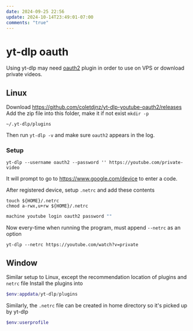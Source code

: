 ```yaml
---
date: 2024-09-25 22:56
update: 2024-10-14T23:49:01-07:00
comments: "true"
---
```


# yt-dlp oauth
Using yt-dlp may need [oauth2](https://github.com/coletdjnz/yt-dlp-youtube-oauth2) plugin in order to use on VPS or download private videos.

## Linux
Download https://github.com/coletdjnz/yt-dlp-youtube-oauth2/releases
Add the zip file into this folder, make it if not exist `mkdir -p`
```shell
~/.yt-dlp/plugins
```
Then run `yt-dlp -v` and make sure `oauth2` appears in the log.

### Setup
```shell
yt-dlp --username oauth2 --password '' https://youtube.com/private-video
```
It will prompt to go to https://www.google.com/device to enter a code.

After registered device, setup `.netrc` and add these contents
```shell
touch ${HOME}/.netrc
chmod a-rwx,u+rw ${HOME}/.netrc
```
```c
machine youtube login oauth2 password ""
```

Now every-time when running the program, must append `--netrc` as an option
```shell
yt-dlp --netrc https://youtube.com/watch?v=private
```

## Window
Similar setup to Linux, except the recommendation location of plugins and `netrc` file
Install the plugins into 
```powershell
$env:appdata/yt-dlp/plugins
```
Similarly, the `.netrc` file can be created in home directory so it's picked up by yt-dlp
```powershell
$env:userprofile
```
